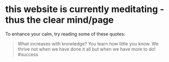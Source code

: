 # this website is currently meditating - thus the clear mind/page

To enhance your calm, try reading some of these quotes:

> What increases with knowledge? You learn how little you know. We thrive not when we have done it all but when we have more to do! #success
